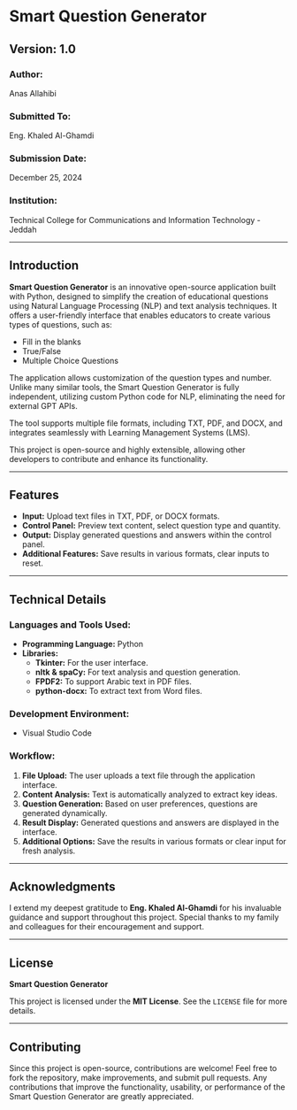 # Smart Question Generator

## Version: 1.0

### Author:
Anas Allahibi  

### Submitted To:
Eng. Khaled Al-Ghamdi  

### Submission Date:
December 25, 2024  

### Institution:
Technical College for Communications and Information Technology - Jeddah  

---

## Introduction
**Smart Question Generator** is an innovative open-source application built with Python, designed to simplify the creation of educational questions using Natural Language Processing (NLP) and text analysis techniques. It offers a user-friendly interface that enables educators to create various types of questions, such as:

- Fill in the blanks
- True/False
- Multiple Choice Questions

The application allows customization of the question types and number. Unlike many similar tools, the Smart Question Generator is fully independent, utilizing custom Python code for NLP, eliminating the need for external GPT APIs.

The tool supports multiple file formats, including TXT, PDF, and DOCX, and integrates seamlessly with Learning Management Systems (LMS).

This project is open-source and highly extensible, allowing other developers to contribute and enhance its functionality.

---

## Features
- **Input:** Upload text files in TXT, PDF, or DOCX formats.
- **Control Panel:** Preview text content, select question type and quantity.
- **Output:** Display generated questions and answers within the control panel.
- **Additional Features:** Save results in various formats, clear inputs to reset.

---

## Technical Details

### Languages and Tools Used:
- **Programming Language:** Python  
- **Libraries:**
  - **Tkinter:** For the user interface.
  - **nltk & spaCy:** For text analysis and question generation.
  - **FPDF2:** To support Arabic text in PDF files.
  - **python-docx:** To extract text from Word files.

### Development Environment:
- Visual Studio Code

### Workflow:
1. **File Upload:** The user uploads a text file through the application interface.
2. **Content Analysis:** Text is automatically analyzed to extract key ideas.
3. **Question Generation:** Based on user preferences, questions are generated dynamically.
4. **Result Display:** Generated questions and answers are displayed in the interface.
5. **Additional Options:** Save the results in various formats or clear input for fresh analysis.

---

## Acknowledgments
I extend my deepest gratitude to **Eng. Khaled Al-Ghamdi** for his invaluable guidance and support throughout this project. Special thanks to my family and colleagues for their encouragement and support.

---

## License

**Smart Question Generator**  

This project is licensed under the **MIT License**. See the `LICENSE` file for more details.

---

## Contributing

Since this project is open-source, contributions are welcome! Feel free to fork the repository, make improvements, and submit pull requests. Any contributions that improve the functionality, usability, or performance of the Smart Question Generator are greatly appreciated.
